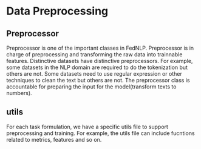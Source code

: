 # Data Preprocessing

## Preprocessor
Preprocessor is one of the important classes in FedNLP. Preprocessor is in charge of preprocessing and transforming the raw data into trainnable features. Distinctive datasets have distinctive preprocessors. For example, some datasets in the NLP domain are required to do the tokenization but others are not. Some datasets need to use regular expression or other techniques to clean the text but others are not. The preprocessor class is accountable for preparing the input for the model(transform texts to numbers).

## utils
For each task formulation, we have a specific utils file to support preprocessing and training. For example, the utils file can include fucntions related to metrics, features and so on.